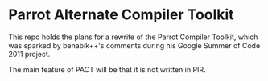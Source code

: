 # Parrot Alternate Compiler Toolkit

This repo holds the plans for a rewrite of the Parrot Compiler Toolkit, which
was sparked by benabik++'s comments during his Google Summer of Code 2011
project.

The main feature of PACT will be that it is not written in PIR.
